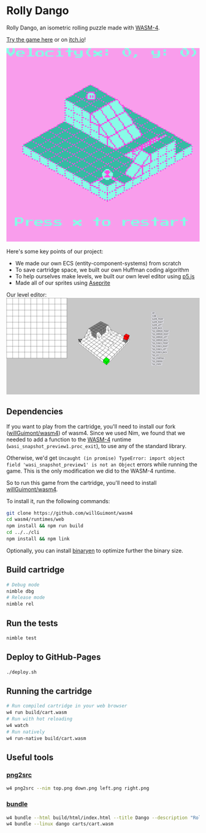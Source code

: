 # Rolly Dango

Rolly Dango, an isometric rolling puzzle made with [WASM-4](https://wasm4.org/).

[Try the game here](https://willguimont.github.io/rolly-dango/) or on [itch.io](https://willguimont.itch.io/rolly-dango)!

![rolly dango](assets/game.png)

Here's some key points of our project:

- We made our own ECS (entity-component-systems) from scratch
- To save cartridge space, we built our own Huffman coding algorithm
- To help ourselves make levels, we built our own level editor using [p5.js](https://p5js.org/)
- Made all of our sprites using [Aseprite](https://www.aseprite.org/)

Our level editor:
![level editor](assets/editor.png)

## Dependencies

If you want to play from the cartridge, you'll need to install our fork ([willGuimont/wasm4](https://github.com/willGuimont/wasm4)) of wasm4. Since we used Nim, we found that we needed to add a function to the [WASM-4](https://wasm4.org/docs/getting-started/setup) runtime (`wasi_snapshot_preview1.proc_exit`), to use any of the standard library.

Otherwise, we'd get `Uncaught (in promise) TypeError: import object field 'wasi_snapshot_preview1' is not an Object` errors while running the game. This is the only modification we did to the WASM-4 runtime.

So to run this game from the cartridge, you'll need to install [willGuimont/wasm4](https://github.com/willGuimont/wasm4).

To install it, run the following commands:

```bash
git clone https://github.com/willGuimont/wasm4
cd wasm4/runtimes/web
npm install && npm run build
cd ../../cli
npm install && npm link
```

Optionally, you can install [binaryen](https://github.com/WebAssembly/binaryen) to optimize further the binary size.

## Build cartridge

```bash
# Debug mode
nimble dbg
# Release mode
nimble rel
```

## Run the tests

```bash
nimble test
```

## Deploy to GitHub-Pages

```bash
./deploy.sh
```

## Running the cartridge

```bash
# Run compiled cartridge in your web browser
w4 run build/cart.wasm
# Run with hot reloading
w4 watch
# Run natively
w4 run-native build/cart.wasm
```

## Useful tools

### [png2src](https://wasm4.org/docs/reference/cli#png2src)

```bash
w4 png2src --nim top.png down.png left.png right.png
```

### [bundle](https://wasm4.org/docs/reference/cli#bundle)
```bash
w4 bundle --html build/html/index.html --title Dango --description "Rolling puzzle game" --icon-file "assets/sprites/dangoBeeg.png" build/cart.wasm
w4 bundle --linux dango carts/cart.wasm
```
